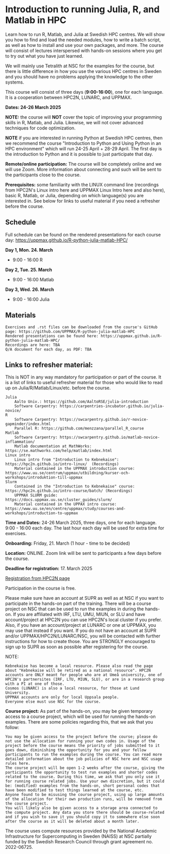 # Introduction to running Julia, R, and Matlab in HPC

Learn how to run R, Matlab, and Julia at Swedish HPC centres. We will show you how to find and load the needed modules, how to write a batch script, as well as how to install and use your own packages, and more.
The course will consist of lectures interspersed with hands-on sessions where you get to try out what you have just learned.

We will mainly use Tetralith at NSC for the examples for the course, but there is little difference in how you use the various HPC centres in Sweden and you should have no problems applying the knowledge to the other systems.

This course will consist of three days (**9:00-16:00**), one for each language. It is a cooperation between HPC2N, LUNARC, and UPPMAX. 

**Dates: 24-26 March 2025**

**NOTE:** the course will **NOT** cover the topic of improving your programming skills in R, Matlab, and Julia. Likewise, we will not cover advanced techniques for code optimization.

**NOTE** if you are interested in running Python at Swedish HPC centres, then we recommend the course "Introduction to Python and Using Python in an HPC environment" which will run 24-25 April + 28-29 April. The first day is the introduction to Python and it is possible to just participate that day.

**Remote/online participation:** The course will be completely online and we will use Zoom. More information about connecting and such will be sent to the participants close to the course.

**Prerequisites:** some familiarity with the LINUX command line (recordings from HPC2N's Linux intro here and UPPMAX Linux Intro here and also here), basic R, Matlab, or Julia, depending on which language(s) you are interested in. See below for links to useful material if you need a refresher before the course.

## Schedule

Full schedule can be found on the rendered presentations for each course day: <https://uppmax.github.io/R-python-julia-matlab-HPC/>

**Day 1, Mon. 24. March**

- 9:00 - 16:00 R
 
**Day 2, Tue. 25. March**

- 9:00 - 16:00 Matlab
 
**Day 3, Wed. 26. March**

- 9:00 - 16:00 Julia

## Materials

    Exercises and .rst files can be downloaded from the course's GitHub page: https://github.com/UPPMAX/R-python-julia-matlab-HPC
    Rendered presentations can be found here: https://uppmax.github.io/R-python-julia-matlab-HPC/
    Recordings are here: TBA
    Q/A document for each day, as PDF: TBA

## Links to refresher material:

This is NOT in any way mandatory for participation or part of the course. It is a list of links to useful refresher material for those who would like to read up on Julia/R/Matlab/Linux/etc. before the course.

    Julia
        Aalto Univ.: https://github.com/AaltoRSE/julia-introduction
        Software Carpentry: https://carpentries-incubator.github.io/julia-novice/
    R
        Software Carpentry: https://swcarpentry.github.io/r-novice-gapminder/index.html
        Parallel R: https://github.com/menzzana/parallel_R_course
    Matlab
        Software Carpentry: https://swcarpentry.github.io/matlab-novice-inflammation/
        Matlab documentation at MathWorks: https://se.mathworks.com/help/matlab/index.html
    Linux intro
        Linux intro from "Introduction to Kebnekaise": https://hpc2n.github.io/intro-linux/  (Recordings)
        Material contained in the UPPMAX introduction course: https://www.uu.se/centrum/uppmax/utbildning/kurser-och-workshops/introduktion-till-uppmax
    Slurm
        Contained in the "Introduction to Kebnekaise" course: https://hpc2n.github.io/intro-course/batch/ (Recordings)
        UPPMAX SLURM guide: https://docs.uppmax.uu.se/cluster_guides/slurm/
        Material contained in the UPPAX intro course: https://www.uu.se/en/centre/uppmax/study/courses-and-workshops/introduction-to-uppmax

**Time and Dates:** 24-26 March 2025, three days, one for each language. 9:00 - 16:00 each day. The last hour each day will be used for extra time for exercises.

**Onboarding:** Friday, 21. March (1 hour - time to be decided)

**Location:** ONLINE. Zoom link will be sent to participants a few days before the course.

**Deadline for registration:** 17. March 2025

[Registration from HPC2N page](https://www.hpc2n.umu.se/events/courses/2025/spring/r-matlab-julia)

Participation in the course is free.

Please make sure have an account at SUPR as well as at NSC if you want to participate in the hands-on part of the training. There will be a course project on NSC that can be used to run the examples in during the hands-on. If you are affiliated with IRF, LTU, UMU, MIUN, or SLU and have account/project at HPC2N you can use HPC2N's local cluster if you prefer. Also, if you have an account/project at LUNARC or one at UPPMAX, you may use that instead if you want. If you do not have an account at SUPR and/or UPPMAX/HPC2N/LUNARC/NSC, you will be contacted with further instructions for how to create those. You are STRONGLY encouraged to sign up to SUPR as soon as possible after registering for the course.

NOTE:

    Kebnekaise has become a local resource. Please also read the page about "Kebnekaise will be retired as a national resource". HPC2N accounts are ONLY meant for people who are at Umeå university, one of HPC2N's partnersites (IRF, LTU, MIUN, SLU), or are in a research group with a PI at one of those.
    Cosmos (LUNARC) is also a local resource, for those at Lund University.
    UPPMAX accounts are only for local Uppsala people.
    Everyone else must use NSC for the course.

**Course project:** As part of the hands-on, you may be given temporary access to a course project, which will be used for running the hands-on examples. There are some policies regarding this, that we ask that you follow:

    You may be given access to the project before the course; please do not use the allocation for running your own codes in. Usage of the project before the course means the priority of jobs submitted to it goes down, diminishing the opportunity for you and your fellow participants to run the examples during the course. You can read more detailed information about the job policies of NSC here and NSC usage rules here.
    The course project will be open 1-2 weeks after the course, giving the participants the opportunity to test run examples and shorter codes related to the course. During this time, we ask that you only use it for running course related jobs. Use your own discretion, but it could be: (modified) examples from the hands-on, short personal codes that have been modified to test things learned at the course, etc.
    Anyone found to be misusing the course project, using up large amounts of the allocation for their own production runs, will be removed from the course project.
    You will likely also be given access to a storage area connected to the compute project. Any data you store there should be course-related and if you wish to save it you should copy it to somewhere else soon after the course as it will be deleted about a month later.

The course uses compute resources provided by the National Academic Infrastructure for Supercomputing in Sweden (NAISS) at NSC partially funded by the Swedish Research Council through grant agreement no. 2022-06725.


